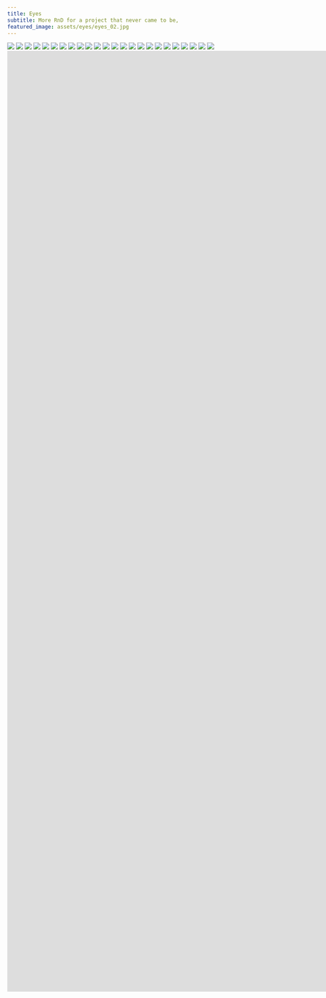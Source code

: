 ```yaml
---
title: Eyes
subtitle: More RnD for a project that never came to be,
featured_image: assets/eyes/eyes_02.jpg
---
```


<div class="gallery" data-columns="2">
	<img src="/assets/eyes/eyes_02.jpg">    	
	<img src="/assets/eyes/eyes_04.jpg">
	<img src="/assets/eyes/eyes_13.jpg">
	<img src="/assets/eyes/eyes_10.jpg">
	<img src="/assets/eyes/eyes_26.jpg">    
	<img src="/assets/eyes/eyes_27.jpg">
    <img src="/assets/eyes/eyes_23.jpg">    	
	<img src="/assets/eyes/eyes_14.jpg">	
	<img src="/assets/eyes/eyes_15.jpg">
	<img src="/assets/eyes/eyes_16.jpg">	
	<img src="/assets/eyes/eyes_17.jpg">	
	<img src="/assets/eyes/eyes_18.jpg">        	
	<img src="/assets/eyes/eyes_09.jpg">	
	<img src="/assets/eyes/eyes_08.jpg">	
	<img src="/assets/eyes/eyes_25.jpg">	
	<img src="/assets/eyes/eyes_19.jpg">	
	<img src="/assets/eyes/eyes_21.jpg">		
	<img src="/assets/eyes/eyes_28.jpg">
	<img src="/assets/eyes/eyes_07.jpg">
	<img src="/assets/eyes/eyes_30.jpg">    
	<img src="/assets/eyes/eyes_29.jpg"> 	
    <img src="/assets/eyes/eyes_12.jpg"> 
	<img src="/assets/eyes/eyes_22.jpg">
	<img src="/assets/eyes/eyes_24.jpg">  
</div>

<iframe src="https://player.vimeo.com/video/1054453864?title=0&amp;byline=0&amp;portrait=0&amp;badge=0&amp;autopause=0&amp;player_id=0&amp;app_id=58479" width="1920" height="1080" frameborder="0" allow="autoplay; fullscreen; picture-in-picture; clipboard-write" title="capsaicin_smoke-02"></iframe>

<iframe src="https://player.vimeo.com/video/1054456679?title=0&amp;byline=0&amp;portrait=0&amp;badge=0&amp;autopause=0&amp;player_id=0&amp;app_id=58479" width="1920" height="1080" frameborder="0" allow="autoplay; fullscreen; picture-in-picture; clipboard-write" title="capsaicin_zoomout_23022015"></iframe>